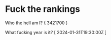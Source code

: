 # Fuck the rankings

Who the hell am I?
{ 3421700 }

What fucking year is it?
[ 2024-01-31T19:30:00Z ]
